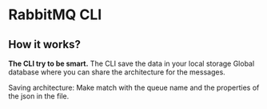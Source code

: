 # RabbitMQ CLI

## How it works?

**The CLI try to be smart.**
The CLI save the data in your local storage
Global database where you can share the architecture for the messages.

Saving architecture:
Make match with the queue name and the properties of the json in the file.